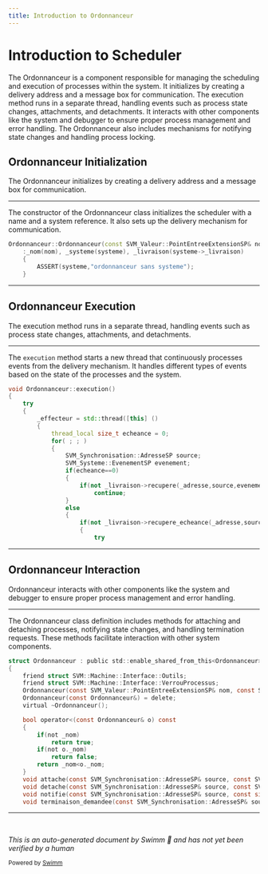 ```yaml
---
title: Introduction to Ordonnanceur
---
```

# Introduction to Scheduler

The Ordonnanceur is a component responsible for managing the scheduling and execution of processes within the system. It initializes by creating a delivery address and a message box for communication. The execution method runs in a separate thread, handling events such as process state changes, attachments, and detachments. It interacts with other components like the system and debugger to ensure proper process management and error handling. The Ordonnanceur also includes mechanisms for notifying state changes and handling process locking.

## Ordonnanceur Initialization

The Ordonnanceur initializes by creating a delivery address and a message box for communication.

<SwmSnippet path="/src/machine/elements/ordonnanceur/ordonnanceur.cpp" line="27">

---

The constructor of the Ordonnanceur class initializes the scheduler with a name and a system reference. It also sets up the delivery mechanism for communication.

```c++
Ordonnanceur::Ordonnanceur(const SVM_Valeur::PointEntreeExtensionSP& nom, const SVM::Machine::Element::Systeme::SystemeSP& systeme)
	:_nom(nom), _systeme(systeme), _livraison(systeme->_livraison)
	{
		ASSERT(systeme,"ordonnanceur sans systeme");
	}
```

---

</SwmSnippet>

## Ordonnanceur Execution

The execution method runs in a separate thread, handling events such as process state changes, attachments, and detachments.

<SwmSnippet path="/src/machine/elements/ordonnanceur/ordonnanceur.cpp" line="50">

---

The <SwmToken path="src/machine/elements/ordonnanceur/ordonnanceur.cpp" pos="50:4:4" line-data="void Ordonnanceur::execution()">`execution`</SwmToken> method starts a new thread that continuously processes events from the delivery mechanism. It handles different types of events based on the state of the processes and the system.

```c++
void Ordonnanceur::execution()
{
	try
	{
		_effecteur = std::thread([this] ()
		{
			thread_local size_t echeance = 0;
			for( ; ; )
			{
				SVM_Synchronisation::AdresseSP source;
				SVM_Systeme::EvenementSP evenement;
				if(echeance==0)
				{
					if(not _livraison->recupere(_adresse,source,evenement))
						continue;
				}
				else
				{
					if(not _livraison->recupere_echeance(_adresse,source,evenement,echeance))
					{
						try
```

---

</SwmSnippet>

## Ordonnanceur Interaction

Ordonnanceur interacts with other components like the system and debugger to ensure proper process management and error handling.

<SwmSnippet path="/src/machine/elements/ordonnanceur/ordonnanceur.h" line="81">

---

The Ordonnanceur class definition includes methods for attaching and detaching processes, notifying state changes, and handling termination requests. These methods facilitate interaction with other system components.

```c
struct Ordonnanceur : public std::enable_shared_from_this<Ordonnanceur>
{
	friend struct SVM::Machine::Interface::Outils;
	friend struct SVM::Machine::Interface::VerrouProcessus;
	Ordonnanceur(const SVM_Valeur::PointEntreeExtensionSP& nom, const SVM::Machine::Element::Systeme::SystemeSP& systeme);
	Ordonnanceur(const Ordonnanceur&) = delete;
	virtual ~Ordonnanceur();

	bool operator<(const Ordonnanceur& o) const
	{
		if(not _nom)
			return true;
		if(not o._nom)
			return false;
		return _nom<o._nom;
	}
	void attache(const SVM_Synchronisation::AdresseSP& source, const SVM_Processus::ProcessusSP& processus, const size_t parametre);
	void detache(const SVM_Synchronisation::AdresseSP& source, const SVM_Processus::ProcessusSP& processus, const size_t parametre);
	void notifie(const SVM_Synchronisation::AdresseSP& source, const size_t parametre);
	void terminaison_demandee(const SVM_Synchronisation::AdresseSP& source);
```

---

</SwmSnippet>

&nbsp;

*This is an auto-generated document by Swimm 🌊 and has not yet been verified by a human*

<SwmMeta version="3.0.0" repo-id="Z2l0aHViJTNBJTNBc3ZtLTIuNy4yMDI0MTEwNyUzQSUzQVN3aW1tLURlbW8=" repo-name="svm-2.7.20241107"><sup>Powered by [Swimm](/)</sup></SwmMeta>
